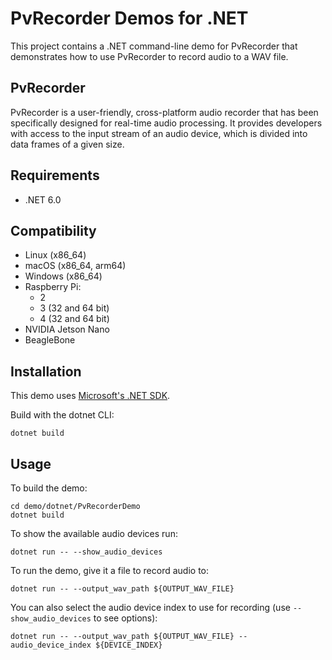 # PvRecorder Demos for .NET

This project contains a .NET command-line demo for PvRecorder that demonstrates how to use PvRecorder to record audio to a WAV file.

## PvRecorder

PvRecorder is a user-friendly, cross-platform audio recorder that has been specifically designed for real-time audio processing.
It provides developers with access to the input stream of an audio device, which is divided into data frames of a given size.

## Requirements

- .NET 6.0

## Compatibility

- Linux (x86_64)
- macOS (x86_64, arm64)
- Windows (x86_64)
- Raspberry Pi:
  - 2
  - 3 (32 and 64 bit)
  - 4 (32 and 64 bit)
- NVIDIA Jetson Nano
- BeagleBone

## Installation

This demo uses [Microsoft's .NET SDK](https://dotnet.microsoft.com/download).

Build with the dotnet CLI:

```console
dotnet build
```

## Usage

To build the demo:

```console
cd demo/dotnet/PvRecorderDemo
dotnet build
```

To show the available audio devices run:

```console
dotnet run -- --show_audio_devices
```

To run the demo, give it a file to record audio to:

```console
dotnet run -- --output_wav_path ${OUTPUT_WAV_FILE}
```

You can also select the audio device index to use for recording (use `--show_audio_devices` to see options):

```console
dotnet run -- --output_wav_path ${OUTPUT_WAV_FILE} --audio_device_index ${DEVICE_INDEX}
```